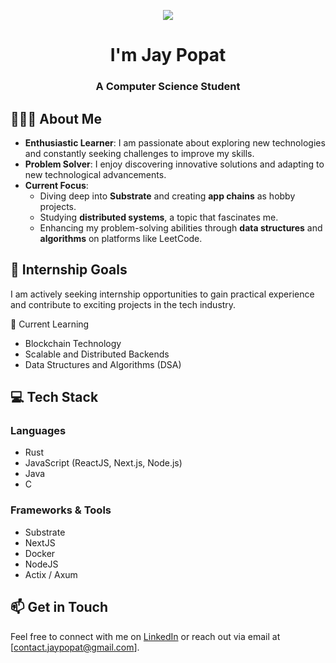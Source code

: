 <p align="center"><img src="https://i.imgur.com/A6bWGFl.gif"/></p>

<h1 align="center">I'm Jay Popat</h1>
<h3 align="center">A Computer Science Student</h3>

## 👨🏻‍💻 About Me

- **Enthusiastic Learner**: I am passionate about exploring new technologies and constantly seeking challenges to improve my skills.
- **Problem Solver**: I enjoy discovering innovative solutions and adapting to new technological advancements.
- **Current Focus**: 
  - Diving deep into **Substrate** and creating **app chains** as hobby projects.
  - Studying **distributed systems**, a topic that fascinates me.
  - Enhancing my problem-solving abilities through **data structures** and **algorithms** on platforms like LeetCode.

## 💼 Internship Goals

I am actively seeking internship opportunities to gain practical experience and contribute to exciting projects in the tech industry.

🌱 Current Learning

- Blockchain Technology
- Scalable and Distributed Backends
- Data Structures and Algorithms (DSA)

## 💻 Tech Stack

### Languages
- Rust
- JavaScript (ReactJS, Next.js, Node.js)
- Java
- C

### Frameworks & Tools
- Substrate
- NextJS
- Docker
- NodeJS
- Actix / Axum

## 📫 Get in Touch

Feel free to connect with me on [LinkedIn](https://www.linkedin.com/in/jaypopat1) or reach out via email at [contact.jaypopat@gmail.com].
